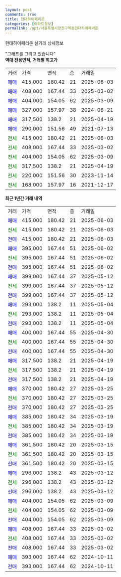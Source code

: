 ```yaml
---
layout: post
comments: true
title: 현대하이페리온
categories: [아파트정보]
permalink: /apt/서울특별시양천구목동현대하이페리온
---
```


현대하이페리온 실거래 상세정보

<script type="text/javascript">
  google.charts.load('current', {'packages':['line', 'corechart']});
  google.charts.setOnLoadCallback(drawChart);

  function drawChart() {
    var data = new google.visualization.DataTable();
    data.addColumn('date', '거래일');
    data.addColumn('number', "매매");
    data.addColumn('number', "전세");
    data.addColumn('number', "전매");

    data.addRows([[new Date(Date.parse("2025-06-03")), 415000, null, null], [new Date(Date.parse("2025-06-03")), null, 415000, null], [new Date(Date.parse("2025-06-03")), null, null, 415000], [new Date(Date.parse("2025-06-02")), 395000, null, null], [new Date(Date.parse("2025-06-02")), null, 395000, null], [new Date(Date.parse("2025-06-02")), null, null, 395000], [new Date(Date.parse("2025-05-12")), 399000, null, null], [new Date(Date.parse("2025-05-12")), null, 399000, null], [new Date(Date.parse("2025-05-12")), null, null, 399000], [new Date(Date.parse("2025-05-04")), 293000, null, null], [new Date(Date.parse("2025-05-04")), null, 293000, null], [new Date(Date.parse("2025-05-04")), null, null, 293000], [new Date(Date.parse("2025-04-30")), 400000, null, null], [new Date(Date.parse("2025-04-30")), null, 400000, null], [new Date(Date.parse("2025-04-30")), null, null, 400000], [new Date(Date.parse("2025-04-19")), 317500, null, null], [new Date(Date.parse("2025-04-19")), null, 317500, null], [new Date(Date.parse("2025-04-19")), null, null, 317500], [new Date(Date.parse("2025-03-25")), 370000, null, null], [new Date(Date.parse("2025-03-25")), null, 370000, null], [new Date(Date.parse("2025-03-25")), null, null, 370000], [new Date(Date.parse("2025-03-19")), 385000, null, null], [new Date(Date.parse("2025-03-19")), null, 385000, null], [new Date(Date.parse("2025-03-19")), null, null, 385000], [new Date(Date.parse("2025-03-15")), 361500, null, null], [new Date(Date.parse("2025-03-15")), null, 361500, null], [new Date(Date.parse("2025-03-15")), null, null, 361500], [new Date(Date.parse("2025-03-12")), 296000, null, null], [new Date(Date.parse("2025-03-12")), null, 296000, null], [new Date(Date.parse("2025-03-12")), null, null, 296000], [new Date(Date.parse("2025-03-09")), 404000, null, null], [new Date(Date.parse("2025-03-09")), null, 404000, null], [new Date(Date.parse("2025-03-09")), null, null, 404000], [new Date(Date.parse("2025-03-02")), 408000, null, null], [new Date(Date.parse("2025-03-02")), null, 408000, null], [new Date(Date.parse("2025-03-02")), null, null, 408000], [new Date(Date.parse("2024-10-11")), 393000, null, null], [new Date(Date.parse("2024-10-11")), null, null, 393000]]);

    var options = {
      hAxis: {
        format: 'yyyy/MM/dd'
      },    
      lineWidth: 0,
      pointsVisible: true,    
      title: '최근 1년간 유형별 실거래가 분포',
      legend: { position: 'bottom' }
    };

    var formatter = new google.visualization.NumberFormat({pattern:'###,###'} );
    formatter.format(data, 1);
    formatter.format(data, 2);
    
    setTimeout(function() {
        var chart = new google.visualization.LineChart(document.getElementById('columnchart_material'));
        chart.draw(data, (options));
        document.getElementById('loading').style.display = 'none';
    }, 200);
  }
</script>


<div id="loading" style="z-index:20; display: block; margin-left: 0px">"그래프를 그리고 있습니다"</div>
<div id="columnchart_material" style="width: 95%; margin-left: 0px; display: block"></div>
<!-- contents start -->
<b>역대 전용면적, 거래별 최고가</b>
<table class="sortable">
    <tr>
      <td>거래</td>
      <td>가격</td>
      <td>면적</td>
      <td>층</td>
      <td>거래일</td>
    </tr>
        <tr>
          <td><a style="color: blue">매매</a></td>
          <td>415,000</td>
          <td>180.42</td>
          <td>21</td>
          <td>2025-06-03</td>
        </tr>            <tr>
          <td><a style="color: blue">매매</a></td>
          <td>408,000</td>
          <td>167.44</td>
          <td>33</td>
          <td>2025-03-02</td>
        </tr>            <tr>
          <td><a style="color: blue">매매</a></td>
          <td>404,000</td>
          <td>154.05</td>
          <td>62</td>
          <td>2025-03-09</td>
        </tr>            <tr>
          <td><a style="color: blue">매매</a></td>
          <td>327,000</td>
          <td>157.97</td>
          <td>38</td>
          <td>2024-06-21</td>
        </tr>            <tr>
          <td><a style="color: blue">매매</a></td>
          <td>317,500</td>
          <td>138.2</td>
          <td>21</td>
          <td>2025-04-19</td>
        </tr>            <tr>
          <td><a style="color: blue">매매</a></td>
          <td>290,000</td>
          <td>151.56</td>
          <td>49</td>
          <td>2021-07-13</td>
        </tr>        
        <tr>
              <td><a style="color: darkgreen">전세</a></td>
              <td>415,000</td>
              <td>180.42</td>
              <td>21</td>
              <td>2025-06-03</td>
            </tr>            <tr>
              <td><a style="color: darkgreen">전세</a></td>
              <td>408,000</td>
              <td>167.44</td>
              <td>33</td>
              <td>2025-03-02</td>
            </tr>            <tr>
              <td><a style="color: darkgreen">전세</a></td>
              <td>404,000</td>
              <td>154.05</td>
              <td>62</td>
              <td>2025-03-09</td>
            </tr>            <tr>
              <td><a style="color: darkgreen">전세</a></td>
              <td>317,500</td>
              <td>138.2</td>
              <td>21</td>
              <td>2025-04-19</td>
            </tr>            <tr>
              <td><a style="color: darkgreen">전세</a></td>
              <td>220,000</td>
              <td>151.56</td>
              <td>30</td>
              <td>2023-11-14</td>
            </tr>            <tr>
              <td><a style="color: darkgreen">전세</a></td>
              <td>168,000</td>
              <td>157.97</td>
              <td>16</td>
              <td>2021-12-17</td>
            </tr>        
    
</table>

<b>최근 1년간 거래 내역</b>

<table class="sortable">
    <tr>
      <td>거래</td>
      <td>가격</td>
      <td>면적</td>
      <td>층</td>
      <td>거래일</td>
    </tr>
    <tr>
      <td><a style="color: blue">매매</a></td>
      <td>415,000</td>
      <td>180.42</td>
      <td>21</td>
      <td>2025-06-03</td>
    </tr>          <tr>
      <td><a style="color: darkgreen">전세</a></td>
      <td>415,000</td>
      <td>180.42</td>
      <td>21</td>
      <td>2025-06-03</td>
    </tr>          <tr>
      <td><a style="color: darkblue">전매</a></td>
      <td>415,000</td>
      <td>180.42</td>
      <td>21</td>
      <td>2025-06-03</td>
    </tr>          <tr>
      <td><a style="color: blue">매매</a></td>
      <td>395,000</td>
      <td>167.44</td>
      <td>51</td>
      <td>2025-06-02</td>
    </tr>          <tr>
      <td><a style="color: darkgreen">전세</a></td>
      <td>395,000</td>
      <td>167.44</td>
      <td>51</td>
      <td>2025-06-02</td>
    </tr>          <tr>
      <td><a style="color: darkblue">전매</a></td>
      <td>395,000</td>
      <td>167.44</td>
      <td>51</td>
      <td>2025-06-02</td>
    </tr>          <tr>
      <td><a style="color: blue">매매</a></td>
      <td>399,000</td>
      <td>167.44</td>
      <td>37</td>
      <td>2025-05-12</td>
    </tr>          <tr>
      <td><a style="color: darkgreen">전세</a></td>
      <td>399,000</td>
      <td>167.44</td>
      <td>37</td>
      <td>2025-05-12</td>
    </tr>          <tr>
      <td><a style="color: darkblue">전매</a></td>
      <td>399,000</td>
      <td>167.44</td>
      <td>37</td>
      <td>2025-05-12</td>
    </tr>          <tr>
      <td><a style="color: blue">매매</a></td>
      <td>293,000</td>
      <td>138.2</td>
      <td>11</td>
      <td>2025-05-04</td>
    </tr>          <tr>
      <td><a style="color: darkgreen">전세</a></td>
      <td>293,000</td>
      <td>138.2</td>
      <td>11</td>
      <td>2025-05-04</td>
    </tr>          <tr>
      <td><a style="color: darkblue">전매</a></td>
      <td>293,000</td>
      <td>138.2</td>
      <td>11</td>
      <td>2025-05-04</td>
    </tr>          <tr>
      <td><a style="color: blue">매매</a></td>
      <td>400,000</td>
      <td>167.44</td>
      <td>55</td>
      <td>2025-04-30</td>
    </tr>          <tr>
      <td><a style="color: darkgreen">전세</a></td>
      <td>400,000</td>
      <td>167.44</td>
      <td>55</td>
      <td>2025-04-30</td>
    </tr>          <tr>
      <td><a style="color: darkblue">전매</a></td>
      <td>400,000</td>
      <td>167.44</td>
      <td>55</td>
      <td>2025-04-30</td>
    </tr>          <tr>
      <td><a style="color: blue">매매</a></td>
      <td>317,500</td>
      <td>138.2</td>
      <td>21</td>
      <td>2025-04-19</td>
    </tr>          <tr>
      <td><a style="color: darkgreen">전세</a></td>
      <td>317,500</td>
      <td>138.2</td>
      <td>21</td>
      <td>2025-04-19</td>
    </tr>          <tr>
      <td><a style="color: darkblue">전매</a></td>
      <td>317,500</td>
      <td>138.2</td>
      <td>21</td>
      <td>2025-04-19</td>
    </tr>          <tr>
      <td><a style="color: blue">매매</a></td>
      <td>370,000</td>
      <td>180.42</td>
      <td>27</td>
      <td>2025-03-25</td>
    </tr>          <tr>
      <td><a style="color: darkgreen">전세</a></td>
      <td>370,000</td>
      <td>180.42</td>
      <td>27</td>
      <td>2025-03-25</td>
    </tr>          <tr>
      <td><a style="color: darkblue">전매</a></td>
      <td>370,000</td>
      <td>180.42</td>
      <td>27</td>
      <td>2025-03-25</td>
    </tr>          <tr>
      <td><a style="color: blue">매매</a></td>
      <td>385,000</td>
      <td>180.42</td>
      <td>34</td>
      <td>2025-03-19</td>
    </tr>          <tr>
      <td><a style="color: darkgreen">전세</a></td>
      <td>385,000</td>
      <td>180.42</td>
      <td>34</td>
      <td>2025-03-19</td>
    </tr>          <tr>
      <td><a style="color: darkblue">전매</a></td>
      <td>385,000</td>
      <td>180.42</td>
      <td>34</td>
      <td>2025-03-19</td>
    </tr>          <tr>
      <td><a style="color: blue">매매</a></td>
      <td>361,500</td>
      <td>180.42</td>
      <td>20</td>
      <td>2025-03-15</td>
    </tr>          <tr>
      <td><a style="color: darkgreen">전세</a></td>
      <td>361,500</td>
      <td>180.42</td>
      <td>20</td>
      <td>2025-03-15</td>
    </tr>          <tr>
      <td><a style="color: darkblue">전매</a></td>
      <td>361,500</td>
      <td>180.42</td>
      <td>20</td>
      <td>2025-03-15</td>
    </tr>          <tr>
      <td><a style="color: blue">매매</a></td>
      <td>296,000</td>
      <td>138.2</td>
      <td>43</td>
      <td>2025-03-12</td>
    </tr>          <tr>
      <td><a style="color: darkgreen">전세</a></td>
      <td>296,000</td>
      <td>138.2</td>
      <td>43</td>
      <td>2025-03-12</td>
    </tr>          <tr>
      <td><a style="color: darkblue">전매</a></td>
      <td>296,000</td>
      <td>138.2</td>
      <td>43</td>
      <td>2025-03-12</td>
    </tr>          <tr>
      <td><a style="color: blue">매매</a></td>
      <td>404,000</td>
      <td>154.05</td>
      <td>62</td>
      <td>2025-03-09</td>
    </tr>          <tr>
      <td><a style="color: darkgreen">전세</a></td>
      <td>404,000</td>
      <td>154.05</td>
      <td>62</td>
      <td>2025-03-09</td>
    </tr>          <tr>
      <td><a style="color: darkblue">전매</a></td>
      <td>404,000</td>
      <td>154.05</td>
      <td>62</td>
      <td>2025-03-09</td>
    </tr>          <tr>
      <td><a style="color: blue">매매</a></td>
      <td>408,000</td>
      <td>167.44</td>
      <td>33</td>
      <td>2025-03-02</td>
    </tr>          <tr>
      <td><a style="color: darkgreen">전세</a></td>
      <td>408,000</td>
      <td>167.44</td>
      <td>33</td>
      <td>2025-03-02</td>
    </tr>          <tr>
      <td><a style="color: darkblue">전매</a></td>
      <td>408,000</td>
      <td>167.44</td>
      <td>33</td>
      <td>2025-03-02</td>
    </tr>          <tr>
      <td><a style="color: blue">매매</a></td>
      <td>393,000</td>
      <td>167.44</td>
      <td>62</td>
      <td>2024-10-11</td>
    </tr>          <tr>
      <td><a style="color: darkblue">전매</a></td>
      <td>393,000</td>
      <td>167.44</td>
      <td>62</td>
      <td>2024-10-11</td>
    </tr>      </table>
<!-- contents end -->    

